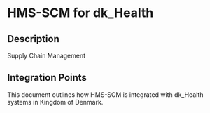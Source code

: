 # HMS-SCM for dk_Health

## Description

Supply Chain Management

## Integration Points

This document outlines how HMS-SCM is integrated with dk_Health systems in Kingdom of Denmark.
